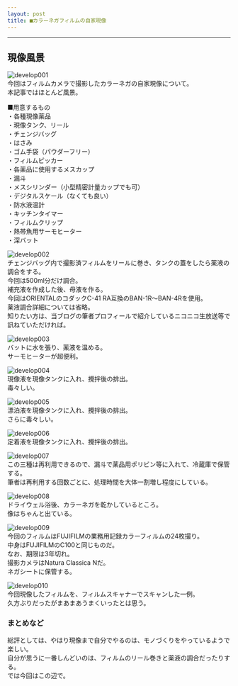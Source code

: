 ```yaml
---
layout: post
title: ■カラーネガフィルムの自家現像
---
```

---

## **現像風景**
![develop001](https://beni2nd.github.io/images/develop001.jpg)  
今回はフィルムカメラで撮影したカラーネガの自家現像について。  
本記事ではほとんど風景。  

■用意するもの  
・各種現像薬品  
・現像タンク、リール  
・チェンジバッグ  
・はさみ  
・ゴム手袋（パウダーフリー）  
・フィルムピッカー  
・各薬品に使用するメスカップ  
・漏斗  
・メスシリンダー（小型精密計量カップでも可）  
・デジタルスケール（なくても良い）  
・防水液温計  
・キッチンタイマー  
・フィルムクリップ  
・熱帯魚用サーモヒーター  
・深バット  


![develop002](https://beni2nd.github.io/images/develop002.jpg)  
チェンジバッグ内で撮影済フィルムをリールに巻き、タンクの蓋をしたら薬液の調合をする。  
今回は500ml分だけ調合。  
補充液を作成した後、母液を作る。  
今回はORIENTALのコダックC-41 RA互換のBAN-1R～BAN-4Rを使用。  
薬液調合詳細については省略。  
知りたい方は、当ブログの筆者プロフィールで紹介しているニコニコ生放送等で訊ねていただければ。  


![develop003](https://beni2nd.github.io/images/develop003.jpg)  
バットに水を張り、薬液を温める。  
サーモヒーターが超便利。  


![develop004](https://beni2nd.github.io/images/develop004.jpg)  
現像液を現像タンクに入れ、攪拌後の排出。  
毒々しい。  

![develop005](https://beni2nd.github.io/images/develop005.jpg)  
漂泊液を現像タンクに入れ、攪拌後の排出。  
さらに毒々しい。  

![develop006](https://beni2nd.github.io/images/develop006.jpg)  
定着液を現像タンクに入れ、攪拌後の排出。  

![develop007](https://beni2nd.github.io/images/develop007.jpg)  
この三種は再利用できるので、漏斗で薬品用ポリビン等に入れて、冷蔵庫で保管する。  
筆者は再利用する回数ごとに、処理時間を大体一割増し程度にしている。  

![develop008](https://beni2nd.github.io/images/develop008.jpg)  
ドライウェル浴後、カラーネガを乾かしているところ。  
像はちゃんと出ている。  

![develop009](https://beni2nd.github.io/images/develop009.jpg)  
今回のフィルムはFUJIFILMの業務用記録カラーフィルムの24枚撮り。  
中身はFUJIFILMのC100と同じものだ。  
なお、期限は3年切れ。  
撮影カメラはNatura Classica Nだ。  
ネガシートに保管する。  

![develop010](https://beni2nd.github.io/images/develop010.jpg)  
今回現像したフィルムを、フィルムスキャナーでスキャンした一例。  
久方ぶりだったがまあまあうまくいったとは思う。  


### **まとめなど**

総評としては、やはり現像まで自分でやるのは、モノづくりをやっているようで楽しい。  
自分が思うに一番しんどいのは、フィルムのリール巻きと薬液の調合だったりする。  
では今回はこの辺で。
